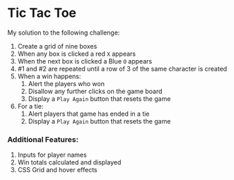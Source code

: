 # Tic Tac Toe

My solution to the following challenge:

1. Create a grid of nine boxes
1. When any box is clicked a red `X` appears
1. When the next box is clicked a Blue `O` appears
1. #1 and #2 are repeated until a row of 3 of the same character is created
1. When a win happens:
    1. Alert the players who won
    1. Disallow any further clicks on the game board
    1. Display a `Play Again` button that resets the game
1. For a tie:
    1. Alert players that game has ended in a tie
    1. Display a `Play Again` button that resets the game

### Additional Features:
1. Inputs for player names
1. Win totals calculated and displayed
1. CSS Grid and hover effects